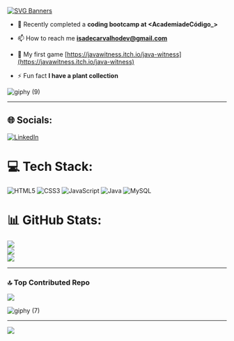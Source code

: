 
[![SVG Banners](https://svg-banners.vercel.app/api?type=glitch&text1=Welcome👋&width=800&height=400)](https://github.com/Akshay090/svg-banners)

- 🔭 Recently completed a **coding bootcamp at <AcademiadeCódigo_>**

- 📫 How to reach me **isadecarvalhodev@gmail.com**

- 📄 My first game [https://javawitness.itch.io/java-witness](https://javawitness.itch.io/java-witness)

- ⚡ Fun fact **I have a plant collection**

![giphy (9)](https://user-images.githubusercontent.com/130545617/235379310-4e371ff9-d438-4cfd-a1aa-1436b01c8b0c.gif)

____

## 🌐 Socials:
[![LinkedIn](https://img.shields.io/badge/LinkedIn-%230077B5.svg?logo=linkedin&logoColor=white)](https://linkedin.com/in/isadecarvalhodev) 

# 💻 Tech Stack:
![HTML5](https://img.shields.io/badge/html5-%23E34F26.svg?style=for-the-badge&logo=html5&logoColor=white) ![CSS3](https://img.shields.io/badge/css3-%231572B6.svg?style=for-the-badge&logo=css3&logoColor=white) ![JavaScript](https://img.shields.io/badge/javascript-%23323330.svg?style=for-the-badge&logo=javascript&logoColor=%23F7DF1E) ![Java](https://img.shields.io/badge/java-%23ED8B00.svg?style=for-the-badge&logo=java&logoColor=white) ![MySQL](https://img.shields.io/badge/mysql-%2300f.svg?style=for-the-badge&logo=mysql&logoColor=white)
# 📊 GitHub Stats:
![](https://github-readme-stats.vercel.app/api?username=isadecarvalhodev&theme=swift&hide_border=false&include_all_commits=true&count_private=true)<br/>
![](https://github-readme-streak-stats.herokuapp.com/?user=isadecarvalhodev&theme=swift&hide_border=false)<br/>
![](https://github-readme-stats.vercel.app/api/top-langs/?username=isadecarvalhodev&theme=swift&hide_border=false&include_all_commits=true&count_private=true&layout=compact)
___
### 🔝 Top Contributed Repo
![](https://github-contributor-stats.vercel.app/api?username=isadecarvalhodev&limit=5&theme=dark&combine_all_yearly_contributions=true)


![giphy (7)](https://user-images.githubusercontent.com/130545617/234723241-ccb4f155-fa7b-4902-a061-ab1edf8de246.gif)

---
[![](https://visitcount.itsvg.in/api?id=isadecarvalhodev&icon=9&color=4)](https://visitcount.itsvg.in)


